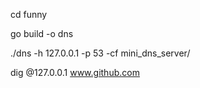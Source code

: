 cd funny

go build -o dns

./dns -h 127.0.0.1 -p 53  -cf mini_dns_server/

dig @127.0.0.1 www.github.com